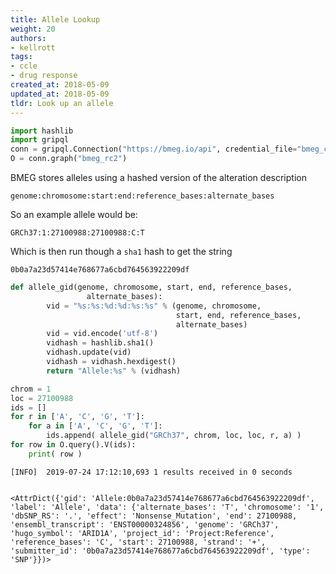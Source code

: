 ```yaml
---
title: Allele Lookup
weight: 20
authors:
- kellrott
tags:
- ccle
- drug response
created_at: 2018-05-09
updated_at: 2018-05-09
tldr: Look up an allele
---
```


```python
import hashlib
import gripql
conn = gripql.Connection("https://bmeg.io/api", credential_file="bmeg_credentials.json")
O = conn.graph("bmeg_rc2")
```

BMEG stores alleles using a hashed version of the alteration description
```
genome:chromosome:start:end:reference_bases:alternate_bases
```
So an example allele would be:
```
GRCh37:1:27100988:27100988:C:T
```
Which is then run though a `sha1` hash to get the string
```
0b0a7a23d57414e768677a6cbd764563922209df
```


```python
def allele_gid(genome, chromosome, start, end, reference_bases,
                 alternate_bases):
        vid = "%s:%s:%d:%d:%s:%s" % (genome, chromosome,
                                     start, end, reference_bases,
                                     alternate_bases)
        vid = vid.encode('utf-8')
        vidhash = hashlib.sha1()
        vidhash.update(vid)
        vidhash = vidhash.hexdigest()
        return "Allele:%s" % (vidhash)
```


```python
chrom = 1
loc = 27100988
ids = []
for r in ['A', 'C', 'G', 'T']:
    for a in ['A', 'C', 'G', 'T']:
        ids.append( allele_gid("GRCh37", chrom, loc, loc, r, a) )
for row in O.query().V(ids):
    print( row )
```

    [INFO]	2019-07-24 17:12:10,693	1 results received in 0 seconds


    <AttrDict({'gid': 'Allele:0b0a7a23d57414e768677a6cbd764563922209df', 'label': 'Allele', 'data': {'alternate_bases': 'T', 'chromosome': '1', 'dbSNP_RS': '.', 'effect': 'Nonsense_Mutation', 'end': 27100988, 'ensembl_transcript': 'ENST00000324856', 'genome': 'GRCh37', 'hugo_symbol': 'ARID1A', 'project_id': 'Project:Reference', 'reference_bases': 'C', 'start': 27100988, 'strand': '+', 'submitter_id': '0b0a7a23d57414e768677a6cbd764563922209df', 'type': 'SNP'}})>

